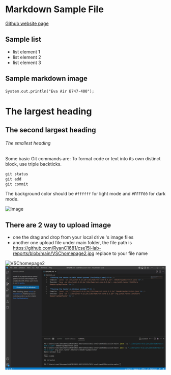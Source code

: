 Markdown Sample File
======================


[Github website page](https://ryanc1681.github.io/cse15l-lab-reports/)

Sample list
---------------
- list element 1
- list element 2
- list element 3

Sample markdown image
----------------------
`System.out.println("Eva Air B747-400");`


# The largest heading
## The second largest heading
###### The smallest heading


Some basic Git commands are:
To format code or text into its own distinct block, use triple backticks.
```
git status
git add
git commit
```
The background color should be `#ffffff` for light mode and `#FFFF00` for dark mode.



![Image](https://forums.x-plane.org/screenshots/monthly_2020_03/022.jpg.261b509f59b384c25ccc6521f9d3c0e5.jpg)

There are 2 way to upload image
---------------
- one the drag and drop from your local drive 's image files
- another one upload file under main folder, the file path is 
https://github.com/RyanC1681/cse15l-lab-reports/blob/main/VSChomepage2.jpg
replace to your file name

![VSChomepage2](https://user-images.githubusercontent.com/40802485/212302441-92e1a9d7-266a-4a74-9c73-a637b9a1296e.jpg)
![Image](https://github.com/RyanC1681/cse15l-lab-reports/blob/main/VSChomepage2.jpg)




